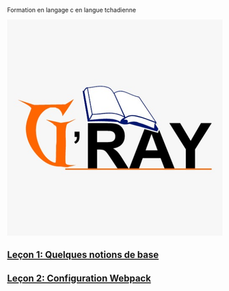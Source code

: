 Formation en langage c en langue tchadienne

![](images/gray.jpeg)

## [Leçon 1: Quelques notions de base](docs/lecon1.md)
## [Leçon 2: Configuration Webpack](docs/lecon2.md)